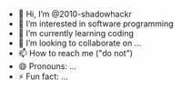 - 👋 Hi, I’m @2010-shadowhackr
- 👀 I’m interested in software programming
- 🌱 I’m currently learning coding
- 💞️ I’m looking to collaborate on ...
- 📫 How to reach me ("do not")
- 😄 Pronouns: ...
- ⚡ Fun fact: ...

<!---
2010-shadowhackr/2010-shadowhackr is a ✨ special ✨ repository because its `README.md` (this file) appears on your GitHub profile.
You can click the Preview link to take a look at your changes.
--->
